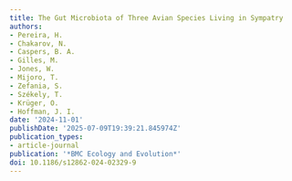 ```yaml
---
title: The Gut Microbiota of Three Avian Species Living in Sympatry
authors:
- Pereira, H.
- Chakarov, N.
- Caspers, B. A.
- Gilles, M.
- Jones, W.
- Mijoro, T.
- Zefania, S.
- Székely, T.
- Krüger, O.
- Hoffman, J. I.
date: '2024-11-01'
publishDate: '2025-07-09T19:39:21.845974Z'
publication_types:
- article-journal
publication: '*BMC Ecology and Evolution*'
doi: 10.1186/s12862-024-02329-9
---
```

